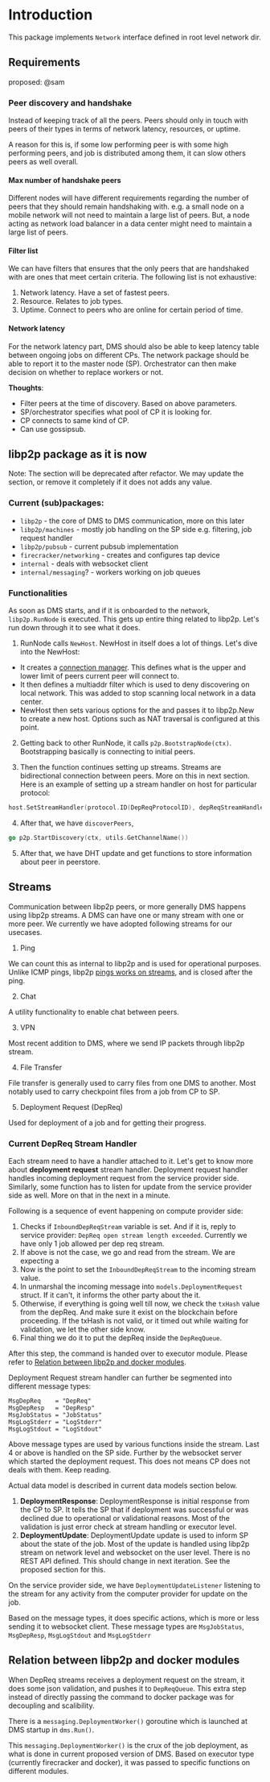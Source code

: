 # Introduction

This package implements `Network` interface defined in root level network dir.

## Requirements

proposed: @sam

### Peer discovery and handshake

Instead of keeping track of all the peers. Peers should only in touch with peers of their types in terms of network latency, resources, or uptime.

A reason for this is, if some low performing peer is with some high performing peers, and job is distributed among them, it can slow others peers as well overall. 

#### Max number of handshake peers

Different nodes will have different requirements regarding the number of peers that they should remain handshaking with. e.g. a small node on a mobile network will not need to maintain a large list of peers. But, a node acting as network load balancer in a data center might need to maintain a large list of peers.

#### Filter list

We can have filters that ensures that the only peers that are handshaked with are ones that meet certain criteria. The following list is not exhaustive:

1. Network latency. Have a set of fastest peers.
2. Resource. Relates to job types.
3. Uptime. Connect to peers who are online for certain period of time.

#### Network latency

For the network latency part, DMS should also be able to keep latency table between ongoing jobs on different CPs. The network package should be able to report it to the master node (SP). Orchestrator can then make decision on whether to replace workers or not.

**Thoughts**:

* Filter peers at the time of discovery. Based on above parameters.
* SP/orchestrator specifies what pool of CP it is looking for.
* CP connects to same kind of CP.
* Can use gossipsub.

## libp2p package as it is now

Note: The section will be deprecated after refactor. We may update the section, or remove it completely if it does not adds any value.

### Current (sub)packages:

- `libp2p` - the core of DMS to DMS communication, more on this later
- `libp2p/machines` - mostly job handling on the SP side e.g. filtering, job request handler
- `libp2p/pubsub` - current pubsub implementation
- `firecracker/networking` - creates and configures tap device
- `internal` - deals with websocket client
- `internal/messaging`? - workers working on job queues

### Functionalities

As soon as DMS starts, and if it is onboarded to the network, `libp2p.RunNode` is executed. This gets up entire thing related to libp2p. Let's run down through it to see what it does.

1. RunNode calls `NewHost`. NewHost in itself does a lot of things. Let's dive into the NewHost:

- It creates a [connection manager](https://github.com/libp2p/go-libp2p/blob/v0.33.2/p2p/net/connmgr/connmgr.go#L110). This defines what is the upper and lower limit of peers current peer will connect to.
- It then defines a multiaddr filter which is used to deny discovering on local network. This was added to stop scanning local network in a data center.
- NewHost then sets various options for the and passes it to libp2p.New to create a new host. Options such as NAT traversal is configured at this point.

2. Getting back to other RunNode, it calls `p2p.BootstrapNode(ctx)`. Bootstrapping basically is connecting to initial peers.

3. Then the function continues setting up streams. Streams are bidirectional connection between peers. More on this in next section. Here is an example of setting up a stream handler on host for particular protocol:

```go
host.SetStreamHandler(protocol.ID(DepReqProtocolID), depReqStreamHandler)
```

4. After that, we have `discoverPeers`, 


```go
go p2p.StartDiscovery(ctx, utils.GetChannelName())
```

5. After that, we have DHT update and get functions to store information about peer in peerstore.


## Streams

Communication between libp2p peers, or more generally DMS happens using libp2p streams. A DMS can have one or many stream with one or more peer. We currently we have adopted following streams for our usecases.

1. Ping

We can count this as internal to libp2p and is used for operational purposes. Unlike ICMP pings, libp2p [pings works on streams](https://github.com/libp2p/specs/blob/master/ping/ping.md), and is closed after the ping.

2. Chat

A utility functionality to enable chat between peers.

3. VPN

Most recent addition to DMS, where we send IP packets through libp2p stream.

4. File Transfer

File transfer is generally used to carry files from one DMS to another. Most notably used to carry checkpoint files from a job from CP to SP.

5. Deployment Request (DepReq)

Used for deployment of a job and for getting their progress.


### Current DepReq Stream Handler

Each stream need to have a handler attached to it. Let's get to know more about **deployment request** stream handler. Deployment request handler handles incoming deployment request from the service provider side. Similarly, some function has to listen for update from the service provider side as well. More on that in the next in a minute.

Following is a sequence of event happening on compute provider side:

1. Checks if `InboundDepReqStream` variable is set. And if it is, reply to service provider: `DepReq open stream length exceeded`. Currently we have only 1 job allowed per dep req stream.
2. If above is not the case, we go and read from the stream. We are expecting a 
3. Now is the point to set the `InboundDepReqStream` to the incoming stream value.
4. In unmarshal the incoming message into `models.DeploymentRequest` struct. If it can't, it informs the other party about the it.
5. Otherwise, if everything is going well till now, we check the `txHash` value from the depReq. And make sure it exist on the blockchain before proceeding. If the txHash is not valid, or it timed out while waiting for validation, we let the other side know.
6. Final thing we do it to put the depReq inside the `DepReqQueue`.

After this step, the command is handed over to executor module. Please refer to [Relation between libp2p and docker modules](#relation-between-libp2p-and-docker-modules-now-executor).

Deployment Request stream handler can further be segmented into different message types:

```
MsgDepReq    = "DepReq"
MsgDepResp   = "DepResp"
MsgJobStatus = "JobStatus"
MsgLogStderr = "LogStderr"
MsgLogStdout = "LogStdout"
```
Above message types are used by various functions inside the stream. Last 4 or above is handled on the SP side. Further by the websocket server which started the deployment request. This does not means CP does not deals with them. Keep reading.

Actual data model is described in current data models section below.

1. **DeploymentResponse**: DeploymentResponse is initial response from the CP to SP. It tells the SP that if deployment was successful or was declined due to operational or validational reasons. Most of the validation is just error check at stream handling or executor level.
2. **DeploymentUpdate**: DeploymentUpdate update is used to inform SP about the state of the job. Most of the update is handled using libp2p stream on network level and websocket on the user level. There is no REST API defined. This should change in next iteration. See the proposed section for this.

On the service provider side, we have `DeploymentUpdateListener` listening to the stream for any activity from the computer provider for update on the job. 

Based on the message types, it does specific actions, which is more or less sending it to websocket client. These message types are `MsgJobStatus`, `MsgDepResp`, `MsgLogStdout` and `MsgLogStderr`

## Relation between libp2p and docker modules

When DepReq streams receives a deployment request on the stream, it does some json validation, and pushes it to `DepReqQueue`. This extra step instead of directly passing the command to docker package was for decoupling and scalibility.

There is a `messaging.DeploymentWorker()` goroutine which is launched at DMS startup in `dms.Run()`.

This `messaging.DeploymentWorker()` is the crux of the job deployment, as what is done in current proposed version of DMS. Based on executor type (currently firecracker and docker), it was passed to specific functions on different modules.
